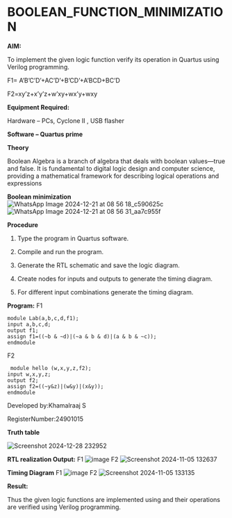 # BOOLEAN_FUNCTION_MINIMIZATION

**AIM:**

To implement the given logic function verify its operation in Quartus using Verilog programming.

F1= A’B’C’D’+AC’D’+B’CD’+A’BCD+BC’D 

F2=xy’z+x’y’z+w’xy+wx’y+wxy

**Equipment Required:**

Hardware – PCs, Cyclone II , USB flasher

**Software – Quartus prime**

**Theory**

Boolean Algebra is a branch of algebra that deals with boolean values—true and false. It is fundamental to digital logic design and computer science, providing a mathematical framework for describing logical operations and expressions

**Boolean minimization**
![WhatsApp Image 2024-12-21 at 08 56 18_c590625c](https://github.com/user-attachments/assets/2d90b5cc-7a8d-4ba8-8a27-f296a7424ee5)
![WhatsApp Image 2024-12-21 at 08 56 31_aa7c955f](https://github.com/user-attachments/assets/01c430fc-d406-449e-b8eb-aa123d0da42e)




**Procedure**

1.	Type the program in Quartus software.

2.	Compile and run the program.

3.	Generate the RTL schematic and save the logic diagram.

4.	Create nodes for inputs and outputs to generate the timing diagram.

5.	For different input combinations generate the timing diagram.


**Program:**
F1
```
module Lab(a,b,c,d,f1);
input a,b,c,d;
output f1;
assign f1=((~b & ~d)|(~a & b & d)|(a & b & ~c));
endmodule
```
F2
```
 module hello (w,x,y,z,f2);
input w,x,y,z;
output f2;
assign f2=((~y&z)|(w&y)|(x&y));
endmodule
```

Developed by:Khamalraaj S 


RegisterNumber:24901015

**Truth table**

![Screenshot 2024-12-28 232952](https://github.com/user-attachments/assets/1319edf4-4305-4446-bf07-d2030f76e0f0)


**RTL realization Output:**
F1
![image](https://github.com/user-attachments/assets/39796d3e-7863-42d6-8457-cd4352f3c3a5)
F2
![Screenshot 2024-11-05 132637](https://github.com/user-attachments/assets/0371c461-b1a3-4a5d-8c7f-efbce294d925)

**Timing Diagram**
F1
![image](https://github.com/user-attachments/assets/55004bb6-5faf-4c95-a7ad-27f47f721e20)
F2
![Screenshot 2024-11-05 133135](https://github.com/user-attachments/assets/b5b1bae2-ebf6-4fbc-a51b-4cc903a1b5f4)


**Result:**

Thus the given logic functions are implemented using and their operations are verified using Verilog programming.

